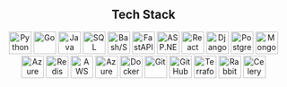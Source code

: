 <div align="center">
  <h2>Tech Stack</h2>

<div align="center">
  <img src="https://cdn.jsdelivr.net/gh/devicons/devicon/icons/python/python-original.svg" height="40" alt="Python"/>
  <img src="https://cdn.jsdelivr.net/gh/devicons/devicon/icons/go/go-original.svg" height="40" alt="Go"/>
  <img src="https://cdn.jsdelivr.net/gh/devicons/devicon/icons/java/java-original.svg" height="40" alt="Java"/>
  <img src="https://img.icons8.com/ios-filled/50/4cafef/sql.png" height="40" alt="SQL"/>
  <img src="https://cdn.jsdelivr.net/gh/devicons/devicon/icons/bash/bash-original.svg" height="40" alt="Bash/Shell"/>
  <img src="https://cdn.jsdelivr.net/gh/devicons/devicon/icons/fastapi/fastapi-original.svg" height="40" alt="FastAPI"/>
  <img src="https://cdn.jsdelivr.net/gh/devicons/devicon/icons/dot-net/dot-net-original.svg" height="40" alt="ASP.NET Core"/>
  <img src="https://cdn.jsdelivr.net/gh/devicons/devicon/icons/react/react-original.svg" height="40" alt="React"/>
  <img src="https://cdn.jsdelivr.net/gh/devicons/devicon/icons/django/django-plain.svg" height="40" alt="Django"/>
  <img src="https://cdn.jsdelivr.net/gh/devicons/devicon/icons/postgresql/postgresql-original.svg" height="40" alt="PostgreSQL"/>
  <img src="https://cdn.jsdelivr.net/gh/devicons/devicon/icons/mongodb/mongodb-original.svg" height="40" alt="MongoDB Atlas"/>
  <img src="https://img.icons8.com/color/48/azure-1.png" height="40" alt="Azure SQL"/>
  <img src="https://cdn.jsdelivr.net/gh/devicons/devicon/icons/redis/redis-original.svg" height="40" alt="Redis"/>
  <img src="https://a0.awsstatic.com/libra-css/images/logos/aws_logo_smile_1200x630.png" height="40" alt="AWS"/>
  <img src="https://cdn.jsdelivr.net/gh/devicons/devicon/icons/azure/azure-original.svg" height="40" alt="Azure"/>
  <img src="https://cdn.jsdelivr.net/gh/devicons/devicon/icons/docker/docker-original.svg" height="40" alt="Docker"/>
  <img src="https://cdn.jsdelivr.net/gh/devicons/devicon/icons/git/git-original.svg" height="40" alt="Git"/>
  <img src="https://avatars.githubusercontent.com/u/44036562?s=200&v=4" height="40" alt="GitHub Actions"/>
  <img src="https://cdn.jsdelivr.net/gh/devicons/devicon/icons/terraform/terraform-original.svg" height="40" alt="Terraform"/>
  <img src="https://www.rabbitmq.com/img/rabbitmq-logo.svg" height="40" alt="RabbitMQ"/>
  <img src="https://upload.wikimedia.org/wikipedia/commons/6/69/Celery_logo.png" height="40" alt="Celery"/>
</div>
